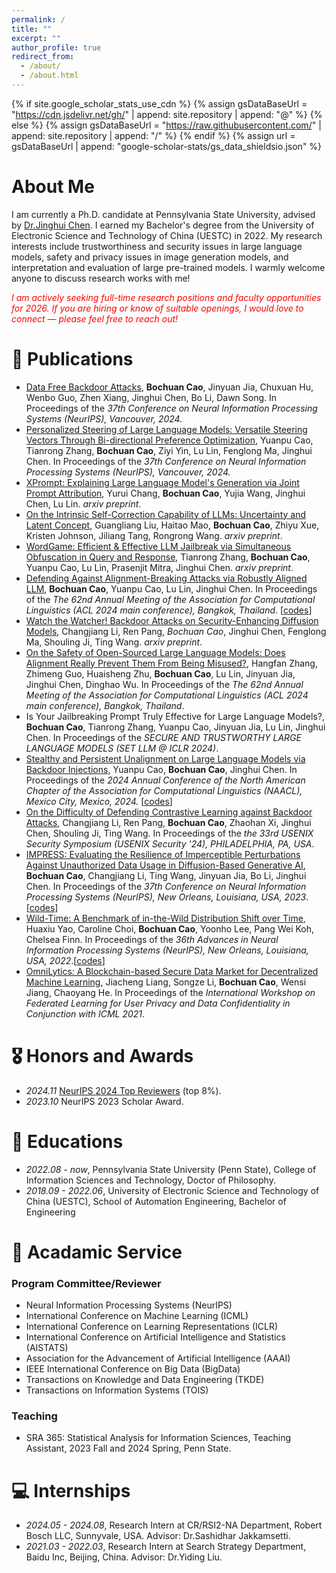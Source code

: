 ```yaml
---
permalink: /
title: ""
excerpt: ""
author_profile: true
redirect_from: 
  - /about/
  - /about.html
---
```


{% if site.google_scholar_stats_use_cdn %}
{% assign gsDataBaseUrl = "https://cdn.jsdelivr.net/gh/" | append: site.repository | append: "@" %}
{% else %}
{% assign gsDataBaseUrl = "https://raw.githubusercontent.com/" | append: site.repository | append: "/" %}
{% endif %}
{% assign url = gsDataBaseUrl | append: "google-scholar-stats/gs_data_shieldsio.json" %}

<span class='anchor' id='about-me'></span>
# About Me

I am currently a Ph.D. candidate at Pennsylvania State University, advised by [Dr.Jinghui Chen](https://jinghuichen.github.io/). I earned my Bachelor's degree from the University of Electronic Science and Technology of China (UESTC) in 2022. My research interests include trustworthiness and security issues in large language models, safety and privacy issues in image generation models, and interpretation and evaluation of large pre-trained models. I warmly welcome anyone to discuss research works with me!

<em style="color: red;">I am actively seeking full-time research positions and faculty opportunities for 2026. If you are hiring or know of suitable openings, I would love to connect — please feel free to reach out!</em>

<!-- My research interest includes neural machine translation and computer vision. I have published more than 100 papers at the top international AI conferences with total <a href='https://scholar.google.com/citations?user=DhtAFkwAAAAJ'>google scholar citations <strong><span id='total_cit'>260000+</span></strong></a> (You can also use google scholar badge <a href='https://scholar.google.com/citations?user=DhtAFkwAAAAJ'><img src="https://img.shields.io/endpoint?url={{ url | url_encode }}&logo=Google%20Scholar&labelColor=f6f6f6&color=9cf&style=flat&label=citations"></a>). -->


<!-- # 🔥 News
- *2022.02*: &nbsp;🎉🎉 Lorem ipsum dolor sit amet, consectetur adipiscing elit. Vivamus ornare aliquet ipsum, ac tempus justo dapibus sit amet. 
- *2022.02*: &nbsp;🎉🎉 Lorem ipsum dolor sit amet, consectetur adipiscing elit. Vivamus ornare aliquet ipsum, ac tempus justo dapibus sit amet.  -->

# 📝 Publications 

<!-- <div class='paper-box'><div class='paper-box-image'><div><div class="badge">CVPR 2016</div><img src='images/500x300.png' alt="sym" width="100%"></div></div>
<div class='paper-box-text' markdown="1">

[Deep Residual Learning for Image Recognition](https://openaccess.thecvf.com/content_cvpr_2016/papers/He_Deep_Residual_Learning_CVPR_2016_paper.pdf)

**Kaiming He**, Xiangyu Zhang, Shaoqing Ren, Jian Sun

[**Project**](https://scholar.google.com/citations?view_op=view_citation&hl=zh-CN&user=DhtAFkwAAAAJ&citation_for_view=DhtAFkwAAAAJ:ALROH1vI_8AC) <strong><span class='show_paper_citations' data='DhtAFkwAAAAJ:ALROH1vI_8AC'></span></strong>
- Lorem ipsum dolor sit amet, consectetur adipiscing elit. Vivamus ornare aliquet ipsum, ac tempus justo dapibus sit amet. 
</div>
</div> -->


- [Data Free Backdoor Attacks](https://arxiv.org/abs/2412.06219), **Bochuan Cao**, Jinyuan Jia, Chuxuan Hu, Wenbo Guo, Zhen Xiang, Jinghui Chen, Bo Li, Dawn Song. In Proceedings of the *37th Conference on Neural Information Processing Systems (NeurIPS), Vancouver, 2024.*
- [Personalized Steering of Large Language Models: Versatile Steering Vectors Through Bi-directional Preference Optimization](https://arxiv.org/abs/2406.00045), Yuanpu Cao, Tianrong Zhang, **Bochuan Cao**, Ziyi Yin, Lu Lin, Fenglong Ma, Jinghui Chen. In Proceedings of the *37th Conference on Neural Information Processing Systems (NeurIPS), Vancouver, 2024.*
- [XPrompt: Explaining Large Language Model's Generation via Joint Prompt Attribution](https://arxiv.org/abs/2405.20404), Yurui Chang, **Bochuan Cao**, Yujia Wang, Jinghui Chen, Lu Lin. *arxiv preprint*.
- [On the Intrinsic Self-Correction Capability of LLMs: Uncertainty and Latent Concept](https://arxiv.org/abs/2406.02378), Guangliang Liu, Haitao Mao, **Bochuan Cao**, Zhiyu Xue, Kristen Johnson, Jiliang Tang, Rongrong Wang. *arxiv preprint*.
- [WordGame: Efficient & Effective LLM Jailbreak via Simultaneous Obfuscation in Query and Response](https://arxiv.org/abs/2405.14023), Tianrong Zhang, **Bochuan Cao**, Yuanpu Cao, Lu Lin, Prasenjit Mitra, Jinghui Chen. *arxiv preprint*.
- [Defending Against Alignment-Breaking Attacks via Robustly Aligned LLM](https://arxiv.org/abs/2309.14348), **Bochuan Cao**, Yuanpu Cao, Lu Lin, Jinghui Chen. In Proceedings of the *The 62nd Annual Meeting of the Association for Computational Linguistics (ACL 2024 main conference), Bangkok, Thailand*. \[[codes](https://github.com/AAAAAAsuka/llm_defends)\]
- [Watch the Watcher! Backdoor Attacks on Security-Enhancing Diffusion Models](https://arxiv.org/abs/2406.09669), Changjiang Li, Ren Pang, *Bochuan Cao*, Jinghui Chen, Fenglong Ma, Shouling Ji, Ting Wang. *arxiv preprint*.
- [On the Safety of Open-Sourced Large Language Models: Does Alignment Really Prevent Them From Being Misused?](https://arxiv.org/abs/2310.01581), Hangfan Zhang, Zhimeng Guo, Huaisheng Zhu, **Bochuan Cao**, Lu Lin, Jinyuan Jia, Jinghui Chen, Dinghao Wu. In Proceedings of the *The 62nd Annual Meeting of the Association for Computational Linguistics (ACL 2024 main conference), Bangkok, Thailand*.
- Is Your Jailbreaking Prompt Truly Effective for Large Language Models?, **Bochuan Cao**, Tianrong Zhang, Yuanpu Cao, Jinyuan Jia, Lu Lin, Jinghui Chen. In Proceedings of the *SECURE AND TRUSTWORTHY LARGE LANGUAGE MODELS (SET LLM @ ICLR 2024)*. 
- [Stealthy and Persistent Unalignment on Large Language Models via Backdoor Injections](https://arxiv.org/abs/2312.00027), Yuanpu Cao, **Bochuan Cao**, Jinghui Chen. In Proceedings of the *2024 Annual Conference of the North American Chapter of the Association for Computational Linguistics (NAACL), Mexico City, Mexico, 2024.* \[[codes](https://github.com/CaoYuanpu/BackdoorUnalign)\]
- [On the Difficulty of Defending Contrastive Learning against Backdoor Attacks](https://arxiv.org/abs/2312.09057), Changjiang Li, Ren Pang, **Bochuan Cao**, Zhaohan Xi, Jinghui Chen, Shouling Ji, Ting Wang. In Proceedings of the *the 33rd USENIX Security Symposium (USENIX Security '24), PHILADELPHIA, PA, USA*.
- [IMPRESS: Evaluating the Resilience of Imperceptible Perturbations Against Unauthorized Data Usage in Diffusion-Based Generative AI](https://arxiv.org/abs/2310.19248), **Bochuan Cao**,  Changjiang Li, Ting Wang, Jinyuan Jia, Bo Li, Jinghui Chen. In Proceedings of the *37th Conference on Neural Information Processing Systems (NeurIPS), New Orleans, Louisiana, USA, 2023*. \[[codes](https://github.com/AAAAAAsuka/Impress/tree/main)\]
- [Wild-Time: A Benchmark of in-the-Wild Distribution Shift over Time](https://arxiv.org/abs/2211.14238), Huaxiu Yao, Caroline Choi, **Bochuan Cao**, Yoonho Lee, Pang Wei Koh, Chelsea Finn. In Proceedings of the *36th Advances in Neural Information Processing Systems (NeurIPS), New Orleans, Louisiana, USA, 2022*.\[[codes](https://github.com/huaxiuyao/Wild-Time)\]
- [OmniLytics: A Blockchain-based Secure Data Market for Decentralized Machine Learning](https://arxiv.org/abs/2107.05252), Jiacheng Liang, Songze Li, **Bochuan Cao**, Wensi Jiang, Chaoyang He. In Proceedings of the *International Workshop on Federated Learning for User Privacy and Data Confidentiality in Conjunction with ICML 2021*.

# 🎖 Honors and Awards
- *2024.11* [NeurIPS 2024 Top Reviewers](https://neurips.cc/Conferences/2024/ProgramCommittee#top-reviewers) (top 8%).
- *2023.10* NeurIPS 2023 Scholar Award.

# 📖 Educations
- *2022.08 - now*, Pennsylvania State University (Penn State), College of Information Sciences and Technology, Doctor of Philosophy. 
- *2018.09 - 2022.06*, University of Electronic Science and Technology of China (UESTC), School of Automation Engineering, Bachelor of Engineering

# 💬 Acadamic Service
### Program Committee/Reviewer
- Neural Information Processing Systems (NeurIPS)
- International Conference on Machine Learning (ICML)
- International Conference on Learning Representations (ICLR)
- International Conference on Artificial Intelligence and Statistics (AISTATS)
- Association for the Advancement of Artificial Intelligence (AAAI)
- IEEE International Conference on Big Data (BigData)
- Transactions on Knowledge and Data Engineering (TKDE)
- Transactions on Information Systems (TOIS)

### Teaching
 - SRA 365: Statistical Analysis for Information Sciences, Teaching Assistant, 2023 Fall and 2024 Spring, Penn State.

# 💻 Internships
- *2024.05 - 2024.08*, Research Intern at CR/RSI2-NA Department, Robert Bosch LLC, Sunnyvale, USA. Advisor: Dr.Sashidhar Jakkamsetti.
- *2021.03 - 2022.03*, Research Intern at Search Strategy Department, Baidu Inc, Beijing, China. Advisor: Dr.Yiding Liu.

